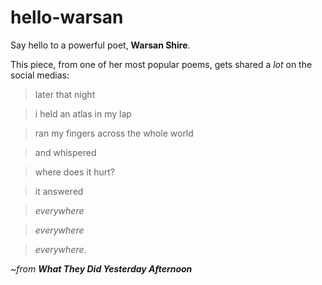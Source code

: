 # hello-warsan
Say hello to a powerful poet, **Warsan Shire**.

This piece, from one of her most popular poems, gets shared a *lot* on the social medias:





> later that night

> i held an atlas in my lap

> ran my fingers across the whole world

> and whispered

> where does it hurt?




> it answered

> _everywhere_

> _everywhere_

> _everywhere_.





*~from* **_What They Did Yesterday Afternoon_**

